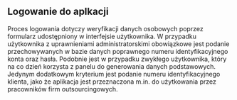 ## Logowanie do aplkacji
Proces logowania dotyczy weryfikacji danych osobowych poprzez formularz udostępniony w interfejsie użytkownika. W przypadku użytkownika z uprawnieniami administratorskimi obowiązkowe jest podanie przechowywanych w bazie danych poprawnego numeru identyfikacyjnego konta oraz hasła. Podobnie jest w przypadku zwykłego użytkownika, który na co dzień korzysta z panelu do generowania danych podstawowych. Jedynym dodatkowym kryterium jest podanie numeru identyfikacyjnego klienta, jako że aplikacja jest przeznaczona m.in. do użytkowania przez pracowników firm outsourcingowych.
